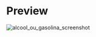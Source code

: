 # Preview
![alcool_ou_gasolina_screenshot](https://user-images.githubusercontent.com/84485466/231882081-ef85cd0b-fe01-402a-a696-27e406c6371c.png)
